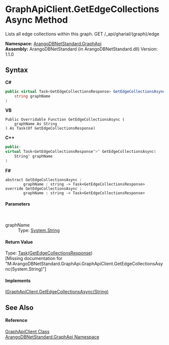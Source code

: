 # GraphApiClient.GetEdgeCollectionsAsync Method 
 

Lists all edge collections within this graph. GET /_api/gharial/{graph}/edge

**Namespace:**&nbsp;<a href="5db3e172-88fa-722f-6e7f-25b7310b3db3">ArangoDBNetStandard.GraphApi</a><br />**Assembly:**&nbsp;ArangoDBNetStandard (in ArangoDBNetStandard.dll) Version: 1.1.0

## Syntax

**C#**<br />
``` C#
public virtual Task<GetEdgeCollectionsResponse> GetEdgeCollectionsAsync(
	string graphName
)
```

**VB**<br />
``` VB
Public Overridable Function GetEdgeCollectionsAsync ( 
	graphName As String
) As Task(Of GetEdgeCollectionsResponse)
```

**C++**<br />
``` C++
public:
virtual Task<GetEdgeCollectionsResponse^>^ GetEdgeCollectionsAsync(
	String^ graphName
)
```

**F#**<br />
``` F#
abstract GetEdgeCollectionsAsync : 
        graphName : string -> Task<GetEdgeCollectionsResponse> 
override GetEdgeCollectionsAsync : 
        graphName : string -> Task<GetEdgeCollectionsResponse> 
```


#### Parameters
&nbsp;<dl><dt>graphName</dt><dd>Type: <a href="https://docs.microsoft.com/dotnet/api/system.string" target="_blank" rel="noopener noreferrer">System.String</a><br /></dd></dl>

#### Return Value
Type: <a href="https://docs.microsoft.com/dotnet/api/system.threading.tasks.task-1" target="_blank" rel="noopener noreferrer">Task</a>(<a href="b84b7bfb-93bd-e500-59a0-fea071088021">GetEdgeCollectionsResponse</a>)<br />\[Missing <returns> documentation for "M:ArangoDBNetStandard.GraphApi.GraphApiClient.GetEdgeCollectionsAsync(System.String)"\]

#### Implements
<a href="b543ea46-331d-3512-d47e-ed7dbb39f455">IGraphApiClient.GetEdgeCollectionsAsync(String)</a><br />

## See Also


#### Reference
<a href="fbeb06c2-7ca5-a17a-b0c2-96abac64dfaa">GraphApiClient Class</a><br /><a href="5db3e172-88fa-722f-6e7f-25b7310b3db3">ArangoDBNetStandard.GraphApi Namespace</a><br />
